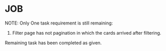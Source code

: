 # JOB
NOTE:
Only One task requirement is still remaining:
1) Filter page has not pagination in which the cards arrived after filtering.

Remaining task has been completed as given.

